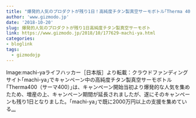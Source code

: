```yaml
---
title: "爆発的人気のプロダクトが残り1日！高純度チタン製真空サーモボトル｢Therma 400｣"
author: 'www.gizmodo.jp'
date: '2018-10-20'
slug: 爆発的人気のプロダクトが残り1日高純度チタン製真空サーモボト
link: https://www.gizmodo.jp/2018/10/177629-machi-ya.html
categories:
- bloglink
tags:
  - gizmodojp
---
```


Image:machi-yaライフハッカー［日本版］より転載：クラウドファンディングサイト｢machi-ya｣でキャンペーン中の高純度チタン製真空サーモボトル｢Therma400（サーマ400）｣は、キャンペーン開始当初より爆発的な人気を集めたため、増産の上、キャンペーン期間が延長されましたが、遂にそのキャンペーンも残り1日となりました。｢machi-ya｣で既に2000万円以上の支援を集めている[... <i class="fas fa-external-link-alt"></i>](https://www.gizmodo.jp/2018/10/177629-machi-ya.html)

